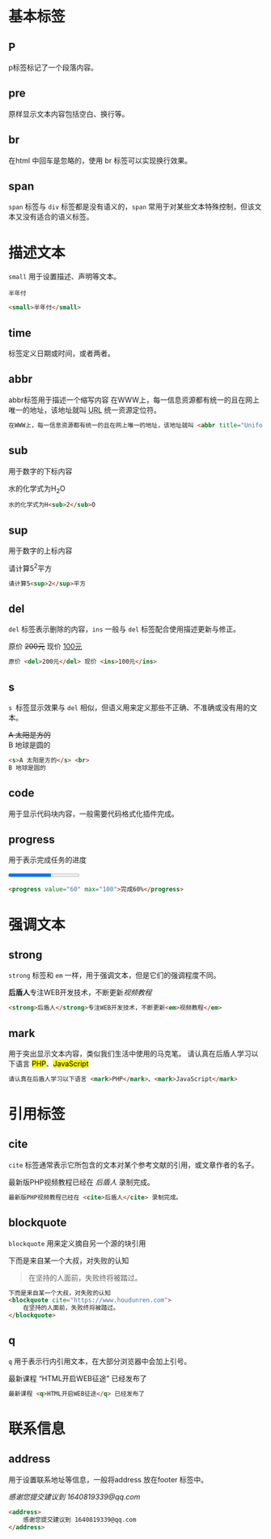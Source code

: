 # 基本标签
## P
p标签标记了一个段落内容。
## pre
原样显示文本内容包括空白、换行等。 
## br
在html 中回车是忽略的，使用 br 标签可以实现换行效果。

## span
`span` 标签与 `div` 标签都是没有语义的，`span` 常用于对某些文本特殊控制，但该文本又没有适合的语义标签。

# 描述文本
`small` 用于设置描述、声明等文本。

<small>半年付</small>
```html
<small>半年付</small>
```

## time
标签定义日期或时间，或者两者。

## abbr
abbr标签用于描述一个缩写内容
在WWW上，每一信息资源都有统一的且在网上唯一的地址，该地址就叫 <abbr title="Uniform Resource Locator">URL</abbr> 统一资源定位符。

```html
在WWW上，每一信息资源都有统一的且在网上唯一的地址，该地址就叫 <abbr title="Uniform Resource Locator">URL</abbr> 统一资源定位符。
```

## sub
用于数字的下标内容

水的化学式为H<sub>2</sub>O
```html
水的化学式为H<sub>2</sub>O
```

## sup
用于数字的上标内容

请计算5<sup>2</sup>平方
```html
请计算5<sup>2</sup>平方
```

## del
`del` 标签表示删除的内容，`ins` 一般与 `del` 标签配合使用描述更新与修正。

原价 <del>200元</del> 现价 <ins>100元</ins>

```html
原价 <del>200元</del> 现价 <ins>100元</ins>
```

## s
`s `标签显示效果与 `del` 相似，但语义用来定义那些不正确、不准确或没有用的文本。

<s>A 太阳是方的</s> <br>
B 地球是圆的

```html
<s>A 太阳是方的</s> <br>
B 地球是圆的

```

## code
用于显示代码块内容，一般需要代码格式化插件完成。

## progress
用于表示完成任务的进度

<progress value="60" max="100">完成60%</progress>
```html
<progress value="60" max="100">完成60%</progress>
```

# 强调文本

## strong
`strong` 标签和 `em` 一样，用于强调文本，但是它们的强调程度不同。

<strong>后盾人</strong>专注WEB开发技术，不断更新<em>视频教程</em>
```html
<strong>后盾人</strong>专注WEB开发技术，不断更新<em>视频教程</em>
```

## mark
用于突出显示文本内容，类似我们生活中使用的马克笔。
请认真在后盾人学习以下语言 <mark>PHP</mark>、<mark>JavaScript</mark>
```html
请认真在后盾人学习以下语言 <mark>PHP</mark>、<mark>JavaScript</mark>
```

# 引用标签

## cite
`cite` 标签通常表示它所包含的文本对某个参考文献的引用，或文章作者的名子。

最新版PHP视频教程已经在 <cite>后盾人</cite> 录制完成。
```html
最新版PHP视频教程已经在 <cite>后盾人</cite> 录制完成。
```

## blockquote
`blockquote` 用来定义摘自另一个源的块引用

下而是来自某一个大叔，对失败的认知
<blockquote cite="https://www.houdunren.com">
	在坚持的人面前，失败终将被踏过。
</blockquote>

```html
下而是来自某一个大叔，对失败的认知
<blockquote cite="https://www.houdunren.com">
	在坚持的人面前，失败终将被踏过。
</blockquote>

```

## q
`q` 用于表示行内引用文本，在大部分浏览器中会加上引号。

最新课程 <q>HTML开启WEB征途</q> 已经发布了
```html
最新课程 <q>HTML开启WEB征途</q> 已经发布了
```
# 联系信息

## address
用于设置联系地址等信息，一般将address 放在footer 标签中。


<address>
	感谢您提交建议到 1640819339@qq.com
</address>

```html
<address>
	感谢您提交建议到 1640819339@qq.com
</address>
```

